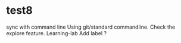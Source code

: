# test8
sync with command line
Using git/standard commandline.
Check the explore feature.
Learning-lab
Add label ?
